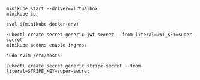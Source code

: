 ```shell
minikube start --driver=virtualbox
minikube ip
```

```shell
eval $(minikube docker-env)
```

```shell
kubectl create secret generic jwt-secret --from-literal=JWT_KEY=super-secret
minikube addons enable ingress
```

```shell
sudo nvim /etc/hosts
```

```shell
kubectl create secret generic stripe-secret --from-literal=STRIPE_KEY=super-secret
```
